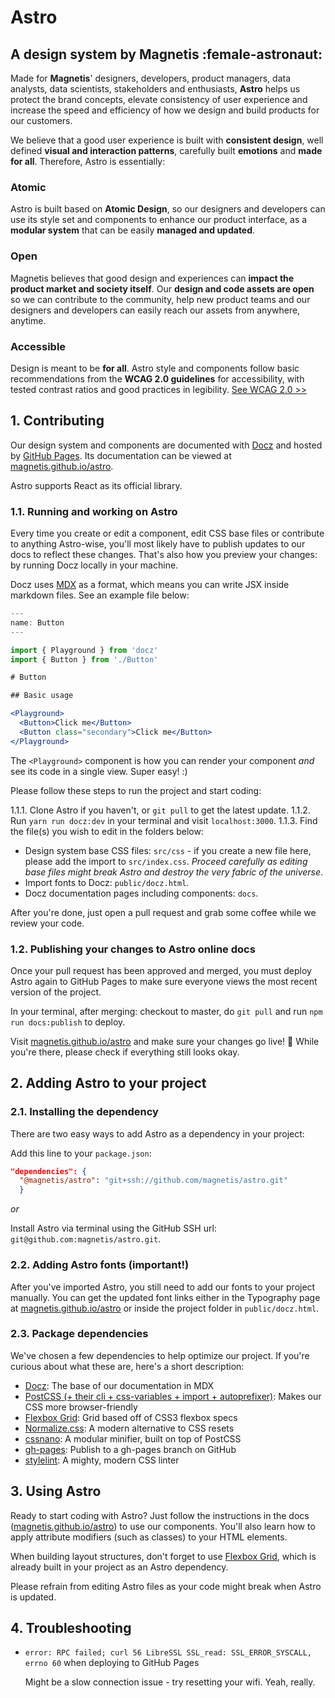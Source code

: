 # Astro
## A design system by Magnetis :female-astronaut:

Made for **Magnetis**' designers, developers, product managers, data analysts, data scientists, stakeholders and enthusiasts, **Astro** helps us protect the brand concepts, elevate consistency of user experience and increase the speed and efficiency of how we design and build products for our customers.

We believe that a good user experience is built with **consistent design**, well defined **visual and interaction patterns**, carefully built **emotions** and **made for all**.
Therefore, Astro is essentially:

### Atomic
Astro is built based on **Atomic Design**, so our designers and developers can use its style set and components to enhance our product interface, as a **modular system** that can be easily **managed and updated**.

### Open
Magnetis believes that good design and experiences can **impact the product market and society itself**. Our **design and code assets are open** so we can contribute to the community, help new product teams and our designers and developers can easily reach our assets from anywhere, anytime. 

### Accessible
Design is meant to be **for all**. Astro style and components follow basic recommendations from the **WCAG 2.0 guidelines** for accessibility, with tested contrast ratios and good practices in legibility.
[See WCAG 2.0 >>](https://www.w3.org/TR/WCAG21/)

## 1. Contributing

Our design system and components are documented with [Docz](https://www.docz.site/) and hosted by [GitHub Pages](https://pages.github.com/). Its documentation can be viewed at [magnetis.github.io/astro](https://magnetis.github.io/astro/).

Astro supports React as its official library.

### 1.1. Running and working on Astro

Every time you create or edit a component, edit CSS base files or contribute to anything Astro-wise, you'll most likely have to publish updates to our docs to reflect these changes. That's also how you preview your changes: by running Docz locally in your machine.

Docz uses [MDX](https://github.com/mdx-js/specification) as a format, which means you can write JSX inside markdown files. See an example file below:

```jsx
---
name: Button
---

import { Playground } from 'docz'
import { Button } from './Button'

# Button

## Basic usage

<Playground>
  <Button>Click me</Button>
  <Button class="secondary">Click me</Button>
</Playground>
```

The `<Playground>` component is how you can render your component *and* see its code in a single view. Super easy! :)

Please follow these steps to run the project and start coding:

1.1.1. Clone Astro if you haven't, or `git pull` to get the latest update.
1.1.2. Run `yarn run docz:dev` in your terminal and visit `localhost:3000`.
1.1.3. Find the file(s) you wish to edit in the folders below:
- Design system base CSS files: `src/css` - if you create a new file here, please add the import to `src/index.css`. *Proceed carefully as editing base files might break Astro and destroy the very fabric of the universe*.
- Import fonts to Docz: `public/docz.html`.
- Docz documentation pages including components: `docs`.

After you're done, just open a pull request and grab some coffee while we review your code.

### 1.2. Publishing your changes to Astro online docs

Once your pull request has been approved and merged, you must deploy Astro again to GitHub Pages to make sure everyone views the most recent version of the project.

In your terminal, after merging: checkout to master, do `git pull` and run `npm run docs:publish` to deploy.

Visit [magnetis.github.io/astro](https://magnetis.github.io/astro/) and make sure your changes go live! :tada: While you're there, please check if everything still looks okay.

## 2. Adding Astro to your project

### 2.1. Installing the dependency

There are two easy ways to add Astro as a dependency in your project:

Add this line to your `package.json`:
```json
"dependencies": {
  "@magnetis/astro": "git+ssh://github.com/magnetis/astro.git"
  }
```

*or*

Install Astro via terminal using the GitHub SSH url: `git@github.com:magnetis/astro.git`.

### 2.2. Adding Astro fonts (important!)

After you've imported Astro, you still need to add our fonts to your project manually.
You can get the updated font links either in the Typography page at [magnetis.github.io/astro](https://magnetis.github.io/astro/) or inside the project folder in `public/docz.html`.

### 2.3. Package dependencies

We've chosen a few dependencies to help optimize our project. If you're curious about what these are, here's a short description:

- [Docz](https://www.docz.site/): The base of our documentation in MDX
- [PostCSS (+ their cli + css-variables + import + autoprefixer)](https://postcss.org/): Makes our CSS more browser-friendly
- [Flexbox Grid](https://github.com/kristoferjoseph/flexboxgrid): Grid based off of CSS3 flexbox specs
- [Normalize.css](https://necolas.github.io/normalize.css/): A modern alternative to CSS resets
- [cssnano](https://github.com/cssnano/cssnano): A modular minifier, built on top of PostCSS
- [gh-pages](https://github.com/tschaub/gh-pages): Publish to a gh-pages branch on GitHub
- [stylelint](https://stylelint.io/): A mighty, modern CSS linter

## 3. Using Astro

Ready to start coding with Astro? Just follow the instructions in the docs ([magnetis.github.io/astro](https://magnetis.github.io/astro/)) to use our components. You'll also learn how to apply attribute modifiers (such as classes) to your HTML elements.

When building layout structures, don't forget to use [Flexbox Grid](https://github.com/kristoferjoseph/flexboxgrid), which is already built in your project as an Astro dependency.

Please refrain from editing Astro files as your code might break when Astro is updated.

## 4. Troubleshooting

- `error: RPC failed; curl 56 LibreSSL SSL_read: SSL_ERROR_SYSCALL, errno 60` when deploying to GitHub Pages

  Might be a slow connection issue - try resetting your wifi. Yeah, really.